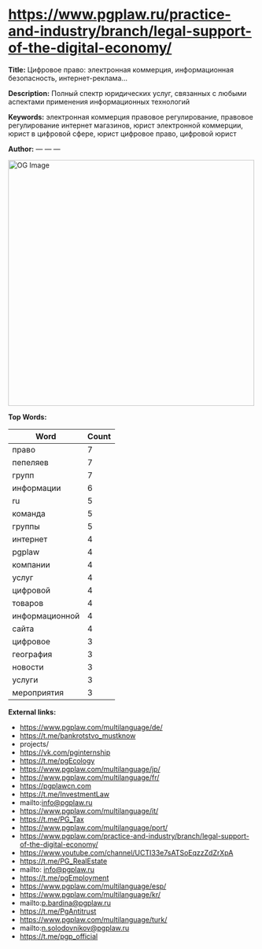 # https://www.pgplaw.ru/practice-and-industry/branch/legal-support-of-the-digital-economy/

**Title:** Цифровое право: электронная коммерция, информационная безопасность, интернет-реклама...

**Description:** Полный спектр юридических услуг, связанных с любыми аспектами применения информационных технологий

**Keywords:** электронная коммерция правовое регулирование, правовое регулирование интернет магазинов, юрист электронной коммерции, юрист в цифровой сфере, юрист цифровое право, цифровой юрист

**Author:** — — —

<img src="https://www.pgplaw.ru/upload/iblock/0b1/nOTEico.png" alt="OG Image" width="500px">

**Top Words:**

| Word       | Count |
|------------|-------|
| право      | 7     |
| пепеляев   | 7     |
| групп      | 7     |
| информации | 6     |
| ru         | 5     |
| команда    | 5     |
| группы     | 5     |
| интернет   | 4     |
| pgplaw     | 4     |
| компании   | 4     |
| услуг      | 4     |
| цифровой   | 4     |
| товаров    | 4     |
| информационной | 4     |
| сайта      | 4     |
| цифровое   | 3     |
| география  | 3     |
| новости    | 3     |
| услуги     | 3     |
| мероприятия | 3     |


**External links:**

- https://www.pgplaw.com/multilanguage/de/
- https://t.me/bankrotstvo_mustknow
- projects/
- https://vk.com/pginternship
- https://t.me/pgEcology
- https://www.pgplaw.com/multilanguage/jp/
- https://www.pgplaw.com/multilanguage/fr/
- https://pgplawcn.com
- https://t.me/InvestmentLaw
- mailto:info@pgplaw.ru
- https://www.pgplaw.com/multilanguage/it/
- https://t.me/PG_Tax
- https://www.pgplaw.com/multilanguage/port/
- https://www.pgplaw.com/practice-and-industry/branch/legal-support-of-the-digital-economy/
- https://www.youtube.com/channel/UCTI33e7sATSoEqzzZdZrXpA
- https://t.me/PG_RealEstate
- mailto: info@pgplaw.ru
- https://t.me/pgEmployment
- https://www.pgplaw.com/multilanguage/esp/
- https://www.pgplaw.com/multilanguage/kr/
- mailto:p.bardina@pgplaw.ru
- https://t.me/PgAntitrust
- https://www.pgplaw.com/multilanguage/turk/
- mailto:n.solodovnikov@pgplaw.ru
- https://t.me/pgp_official

